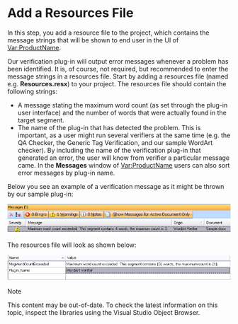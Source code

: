 Add a Resources File
===

In this step, you add a resource file to the project, which contains the message strings that will be shown to end user in the UI of <Var:ProductName>.

Our verification plug-in will output error messages whenever a problem has been identified. It is, of course, not required, but recommended to enter the message strings in a resources file. Start by adding a resources file (named e.g. **Resources.resx**) to your project. The resources file should contain the following strings:

* A message stating the maximum word count (as set through the plug-in user interface) and the number of words that were actually found in the target segment.
* The name of the plug-in that has detected the problem. This is important, as a user might run several verifiers at the same time (e.g. the QA Checker, the Generic Tag Verification, and our sample WordArt checker). By including the name of the verification plug-in that generated an error, the user will know from verifier a particular message came. In the **Messages** window of <Var:ProductName> users can also sort error messages by plug-in name.


Below you see an example of a verification message as it might be thrown by our sample plug-in:

![Error_Message_Length_Worksheet_Exceeded](images/Error_Message_Length_Worksheet_Exceeded.jpg)

The resources file will look as shown below:

![WordArtVerifierResources](images/WordArtVerifierResources.jpg)

>[!NOTE]
>
> This content may be out-of-date. To check the latest information on this topic, inspect the libraries using the Visual Studio Object Browser.